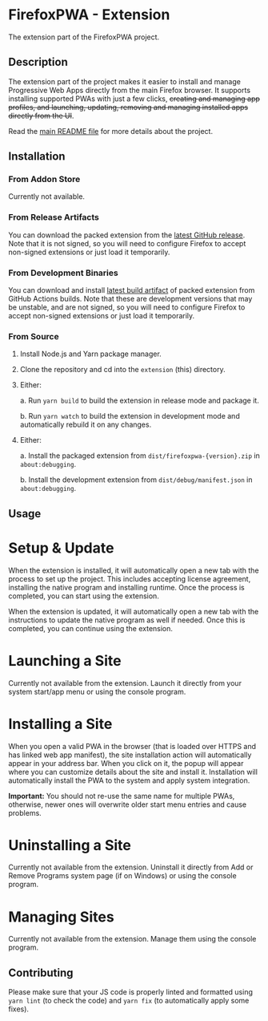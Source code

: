 FirefoxPWA - Extension
======================

The extension part of the FirefoxPWA project.

## Description

The extension part of the project makes it easier to install and manage Progressive Web Apps directly from the main Firefox browser. It supports installing supported PWAs with just a few clicks, ~~creating and managing app profiles, and launching, updating, removing and managing installed apps directly from the UI~~.

Read the [main README file](../README.md) for more details about the project.

## Installation

### From Addon Store

Currently not available.

### From Release Artifacts

You can download the packed extension from the [latest GitHub release](https://github.com/filips123/FirefoxPWA/releases/latest). Note that it is not signed, so you will need to configure Firefox to accept non-signed extensions or just load it temporarily.

### From Development Binaries

You can download and install [latest build artifact](https://github.com/filips123/FirefoxPWA/actions/workflows/native.yaml) of packed extension from GitHub Actions builds. Note that these are development versions that may be unstable, and are not signed, so you will need to configure Firefox to accept non-signed extensions or just load it temporarily.

### From Source

1. Install Node.js and Yarn package manager.
   
2. Clone the repository and cd into the `extension` (this) directory.
   
3. Either:
   
   a. Run `yarn build` to build the extension in release mode and package it.

   b. Run `yarn watch` to build the extension in development mode and automatically rebuild it on any changes.

4. Either:
   
   a. Install the packaged extension from `dist/firefoxpwa-{version}.zip` in `about:debugging`.
   
   b. Install the development extension from `dist/debug/manifest.json` in `about:debugging`.

## Usage

# Setup & Update

When the extension is installed, it will automatically open a new tab with the process to set up the project. This includes accepting license agreement, installing the native program and installing runtime. Once the process is completed, you can start using the extension.

When the extension is updated, it will automatically open a new tab with the instructions to update the native program as well if needed. Once this is completed, you can continue using the extension.

# Launching a Site

Currently not available from the extension. Launch it directly from your system start/app menu or using the console program.

# Installing a Site

When you open a valid PWA in the browser (that is loaded over HTTPS and has linked web app manifest), the site installation action will automatically appear in your address bar. When you click on it, the popup will appear where you can customize details about the site and install it. Installation will automatically install the PWA to the system and apply system integration.

**Important:** You should not re-use the same name for multiple PWAs, otherwise, newer ones will overwrite older start menu entries and cause problems.

# Uninstalling a Site

Currently not available from the extension. Uninstall it directly from Add or Remove Programs system page (if on Windows) or using the console program.

# Managing Sites

Currently not available from the extension. Manage them using the console program.

## Contributing

Please make sure that your JS code is properly linted and formatted using `yarn lint` (to check the code) and `yarn fix` (to automatically apply some fixes).
